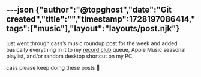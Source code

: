 ---json
{"author":"@topghost","date":"Git created","title":"","timestamp":1728197086414,"tags":["music"],"layout":"layouts/post.njk"}
---
just went through cass&#x2019;s music roundup post for the week and added basically everything in it to my [record.club](https://record.club) queue, Apple Music seasonal playlist, and/or random desktop shortcut on my PC

cass please keep doing these posts &#x1F64F;

